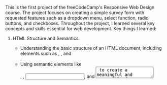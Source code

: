 This is the first project of the freeCodeCamp's Responsive Web Design course. The project focuses on creating a simple survey form with requested features such as a dropdown menu, select function, radio buttons, and checkboxes. Throughout the project, I learned several key concepts and skills essential for web development. Key things I learned:

1. HTML Structure and Semantics:
   * Understanding the basic structure of an HTML document, including elements such as <head>, <body>, and <footer>.
   * Using semantic elements like <form>, <label>, <input>, and <textarea> to create a meaningful and accessible form structure.
   * Adding things like Google Fonts integration, adding images and understanding of meta elements.

2. Form Elements:
   * Implementing various form elements including text inputs, email inputs, number inputs, dropdown menus, radio buttons, and checkboxes.
   * Understanding the importance of attributes like id, name, type, placeholder, required, min, and max for proper form functionality and validation.
  
3. CSS Styling:
   * Applying CSS to style the form and ensure a visually appealing and user-friendly interface.
   * Utilizing different CSS properties such as background, border, padding, margin, font-family, and color to enhance the design.
   * Implementing responsive design principles to ensure the form looks good on various devices and screen sizes.
   * I spent a lot of time figuring out the best practices on how to use the linear-gradient function to create a pleasing view to the eye. This can be seen in most of the elements within the project.
  
4. Layout Techniques:
   * Using CSS to manage the layout of form elements, including aligning elements, setting widths, and using margins for spacing.
   * Understanding the use of flexbox and grid layout techniques to create flexible and adaptive form layouts.
  
Also: Learning the importance of accessible web design, including using labels for form inputs and ensuring all elements are reachable and usable via keyboard navigation. 

Overall, this project provided a solid foundation in creating web forms, understanding HTML and CSS, and considering user experience and accessibility in web design. It laid the groundwork for more complex projects and helped build confidence in using the fundamental tools and techniques of web development.
